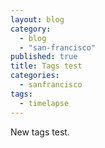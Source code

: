 ```yaml
---
layout: blog
category: 
  - blog
  - "san-francisco"
published: true
title: Tags test
categories: 
  - sanfrancisco
tags: 
  - timelapse
---
```


New tags test.